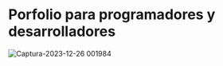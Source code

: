 # Porfolio para programadores y desarrolladores

![Captura-2023-12-26 001984](https://github.com/midudev/portfolio.dev/assets/1561955/3978b101-ffb5-434b-bd1a-e218eb542e1f)
